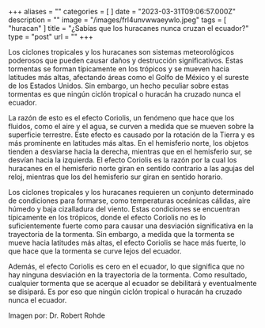 +++
aliases = ""
categories = [ ]
date = "2023-03-31T09:06:57.000Z"
description = ""
image = "/images/frl4unvwwaeywlo.jpeg"
tags = [ "huracan" ]
title = "¿Sabías que los huracanes nunca cruzan el ecuador?"
type = "post"
url = ""
+++


Los ciclones tropicales y los huracanes son sistemas meteorológicos poderosos que pueden causar daños y destrucción significativos. Estas tormentas se forman típicamente en los trópicos y se mueven hacia latitudes más altas, afectando áreas como el Golfo de México y el sureste de los Estados Unidos. Sin embargo, un hecho peculiar sobre estas tormentas es que ningún ciclón tropical o huracán ha cruzado nunca el ecuador.

La razón de esto es el efecto Coriolis, un fenómeno que hace que los fluidos, como el aire y el agua, se curven a medida que se mueven sobre la superficie terrestre. Este efecto es causado por la rotación de la Tierra y es más prominente en latitudes más altas. En el hemisferio norte, los objetos tienden a desviarse hacia la derecha, mientras que en el hemisferio sur, se desvían hacia la izquierda. El efecto Coriolis es la razón por la cual los huracanes en el hemisferio norte giran en sentido contrario a las agujas del reloj, mientras que los del hemisferio sur giran en sentido horario.

Los ciclones tropicales y los huracanes requieren un conjunto determinado de condiciones para formarse, como temperaturas oceánicas cálidas, aire húmedo y baja cizalladura del viento. Estas condiciones se encuentran típicamente en los trópicos, donde el efecto Coriolis no es lo suficientemente fuerte como para causar una desviación significativa en la trayectoria de la tormenta. Sin embargo, a medida que la tormenta se mueve hacia latitudes más altas, el efecto Coriolis se hace más fuerte, lo que hace que la tormenta se curve lejos del ecuador.

Además, el efecto Coriolis es cero en el ecuador, lo que significa que no hay ninguna desviación en la trayectoria de la tormenta. Como resultado, cualquier tormenta que se acerque al ecuador se debilitará y eventualmente se disipará. Es por eso que ningún ciclón tropical o huracán ha cruzado nunca el ecuador.

Imagen por: Dr. Robert Rohde
